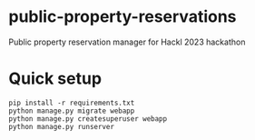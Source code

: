 # public-property-reservations
Public property reservation manager for Hackl 2023 hackathon

# Quick setup

```console
pip install -r requirements.txt
python manage.py migrate webapp
python manage.py createsuperuser webapp
python manage.py runserver
```
